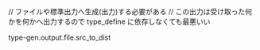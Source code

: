 // ファイルや標準出力へ生成(出力)する必要がある
// この出力は受け取った何かを何かへ出力するので type_define に依存しなくても最悪いい

type-gen.output.file.src_to_dist
